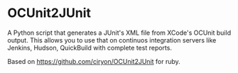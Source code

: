 OCUnit2JUnit
============

A Python script that generates a JUnit's XML file from XCode's OCUnit build output. This allows you to use that
on continuos integration servers like Jenkins, Hudson, QuickBuild with complete test reports.

Based on https://github.com/ciryon/OCUnit2JUnit for ruby.

